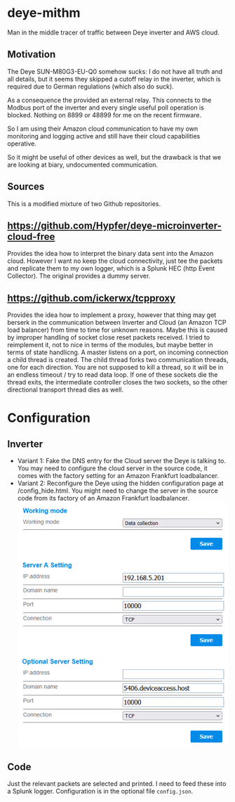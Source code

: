 # deye-mithm
Man in the middle tracer of traffic between Deye inverter and AWS cloud.

## Motivation

The Deye SUN-M80G3-EU-Q0 somehow sucks: I do not have all truth and all details, but it seems they skipped a cutoff relay
in the inverter, which is required due to German regulations (which also do suck).

As a consequence the provided an external relay. This connects to the Modbus port of the inverter and every single
useful poll operation is blocked. Nothing on 8899 or 48899 for me on the recent firmware.

So I am using their Amazon cloud communication to have my own monitoring and logging active and still have their
cloud capabilities operative.

So it might be useful of other devices as well, but the drawback is that we are looking at biary, undocumented communication.

## Sources

This is a modified mixture of two Github repositories.

## https://github.com/Hypfer/deye-microinverter-cloud-free

Provides the idea how to interpret the binary data sent into the Amazon cloud.
However I want no keep the cloud connectivity, just tee the packets and replicate them
to my own logger, which is a Splunk HEC (http Event Collector). The original provides a dummy server.

## https://github.com/ickerwx/tcpproxy

Provides the idea how to implement a proxy, however that thing may get berserk in the communication
between Inverter and Cloud (an Amazon TCP load balancer) from time to time for unknown reasons.
Maybe this is caused by improper handling of socket close reset packets received.
I tried to reimplement it, not to nice in terms of the modules, but maybe better in terms of state handlicng.
A master listens on a port, on incoming connection a child thread is created.
The child thread forks two communication threads, one for each direction.
You are not supposed to kill a thread, so it will be in an endless timeout / try to read data loop.
If one of these sockets die the thread exits, the intermediate controller closes the two sockets, so
the other directional transport thread dies as well.

# Configuration

## Inverter

 * Variant 1: Fake the DNS entry for the Cloud server the Deye is talking to. You may need to configure the
   cloud server in the source code, it comes with the factory setting for an Amazon Frankfurt loadbalancer. 
 * Variant 2: Reconfigure the Deye using the hidden configuration page at /config_hide.html. You might need to
   change the server in the source code from its factory of an Amazon Frankfurt loadbalancer.
   ![Hidden configuration page](img/config_hide.png)

## Code

Just the relevant packets are selected and printed. I need to feed these into a Splunk logger.
Configuration is in the optional file `config.json`.
